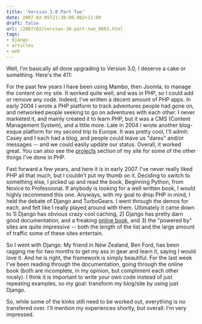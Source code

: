 ```yaml
---
title: 'Version 3.0 Part Two'
date: 2007-02-05T21:30:00.002+11:00
draft: false
url: /2007/02/version-30-part-two_8083.html
tags: 
- django
- articles
- web
---
```


Well, I'm basically all done upgrading to Version 3.0, I deserve a cake or something. Here's the 411:

For the past few years I have been using Mambo, then Joomla, to manage the content on my site. It worked quite well, and was in PHP, so I could add or remove any code. Indeed, I've written a decent amount of PHP apps. In early 2004 I wrote a PHP platform to track adventures people had gone on, and networked people seeking to go on adventures with each other. I never marketed it, and mainly created it to learn PHP, but it was a CMS (Content Management System), and a little more. Late in 2004 I wrote another blog-esque platform for my second trip to Europe. It was pretty cool, I'll admit: Casey and I each had a blog, and people could leave us "dares" and/or messages -- and we could easily update our status. Overall, it worked great. You can also see the [projects](/projects/) section of my site for some of the other things I've done in PHP.

Fast forward a few years, and here it is in early 2007. I've never really liked PHP all that much, but I couldn't put my thumb on it. Deciding to switch to something else, I picked up and read the book, Beginning Python, from Novice to Professional. If anybody is looking for a well written book, I would highly recommend this one. Anyways, with my goal to drop PHP in mind, I held the debate of Django and TurboGears. I went through the demos for each, and felt like I really played around with them. Ultimately it came down to 1) Django has obvious crazy cool caching, 2) Django has pretty darn good documentation, and a freaking [online book](http://www.djangobook.com), and 3) the "powered by" sites are quite impressive -- both the length of the list and the large amount of traffic some of these sites entertain.

So I went with Django. My friend in New Zealand, Ben Ford, has been ragging me for two months to get my ass in gear and learn it, saying I would love it. And he is right, the framework is simply beautiful. For the last week I've been reading through the documentation, going through the online book (both are incomplete, in my opinion, but compliment each other nicely). I think it is important to write your own code instead of just repeating examples, so my goal: transform my blog/site by using just Django.

So, while some of the kinks still need to be worked out, everything is no transfered over. I'll mention my experiences shortly, but overall: I'm very impressed.